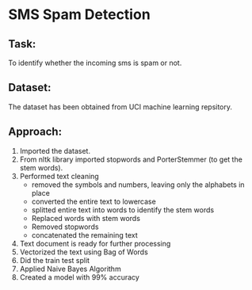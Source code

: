 # SMS Spam Detection
## Task:
  To identify whether the incoming sms is spam or not.
## Dataset:
  The dataset has been obtained from UCI machine learning repsitory. 
## Approach:
   1. Imported the dataset.
   2. From nltk library imported stopwords and PorterStemmer (to get the stem words).
   3. Performed text cleaning
       - removed the symbols and numbers, leaving only the alphabets in place
       - converted the entire text to lowercase
       - splitted entire text into words to identify the stem words
       - Replaced words with stem words
       - Removed stopwords
       - concatenated the remaining text   
   4. Text document is ready for further processing
   5. Vectorized the text using Bag of Words
   6. Did the train test split
   7. Applied Naive Bayes Algorithm
   8. Created a model with 99% accuracy
